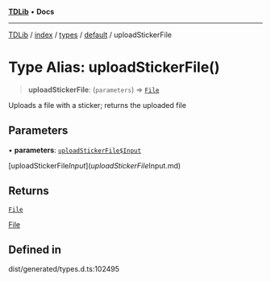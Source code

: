 [**TDLib**](../../../../../../README.md) • **Docs**

***

[TDLib](../../../../../../modules.md) / [index](../../../../../README.md) / [types](../../../README.md) / [default](../README.md) / uploadStickerFile

# Type Alias: uploadStickerFile()

> **uploadStickerFile**: (`parameters`) => [`File`](File-1.md)

Uploads a file with a sticker; returns the uploaded file

## Parameters

• **parameters**: [`uploadStickerFile$Input`](uploadStickerFile$Input.md)

[uploadStickerFile$Input](uploadStickerFile$Input.md)

## Returns

[`File`](File-1.md)

[File](File-1.md)

## Defined in

dist/generated/types.d.ts:102495
